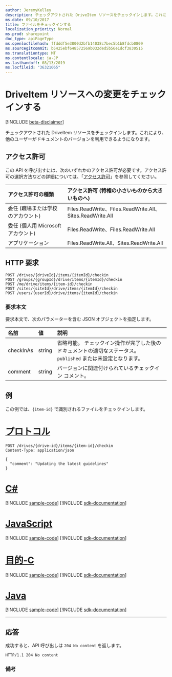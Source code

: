 ```yaml
---
author: JeremyKelley
description: チェックアウトされた DriveItem リソースをチェックインします。これにより、他のユーザーがドキュメントのバージョンを利用できるようになります。
ms.date: 09/10/2017
title: ファイルをチェックインする
localization_priority: Normal
ms.prod: sharepoint
doc_type: apiPageType
ms.openlocfilehash: ffdddf5e3800d2bfb14038c7bec5b1b8fdcb0809
ms.sourcegitcommit: b5425ebf648572569b032ded5b56e1dcf3830515
ms.translationtype: MT
ms.contentlocale: ja-JP
ms.lasthandoff: 08/13/2019
ms.locfileid: "36321065"
---
```

# <a name="check-in-changes-to-a-driveitem-resource"></a>DriveItem リソースへの変更をチェックインする

[!INCLUDE [beta-disclaimer](../../includes/beta-disclaimer.md)]

チェックアウトされた DriveItem リソースをチェックインします。これにより、他のユーザーがドキュメントのバージョンを利用できるようになります。

## <a name="permissions"></a>アクセス許可

この API を呼び出すには、次のいずれかのアクセス許可が必要です。アクセス許可の選択方法などの詳細については、「[アクセス許可](/graph/permissions-reference)」を参照してください。

|アクセス許可の種類      | アクセス許可 (特権の小さいものから大きいものへ)              |
|:--------------------|:---------------------------------------------------------|
|委任 (職場または学校のアカウント) | Files.ReadWrite、Files.ReadWrite.All、Sites.ReadWrite.All    |
|委任 (個人用 Microsoft アカウント) | Files.ReadWrite、Files.ReadWrite.All    |
|アプリケーション | Files.ReadWrite.All、Sites.ReadWrite.All |

## <a name="http-request"></a>HTTP 要求

<!-- { "blockType": "ignored" } -->

```http
POST /drives/{driveId}/items/{itemId}/checkin
POST /groups/{groupId}/drive/items/{itemId}/checkin
POST /me/drive/items/{item-id}/checkin
POST /sites/{siteId}/drive/items/{itemId}/checkin
POST /users/{userId}/drive/items/{itemId}/checkin
```

### <a name="request-body"></a>要求本文

要求本文で、次のパラメーターを含む JSON オブジェクトを指定します。


|   名前    | 値  |                                                説明                                                |
| :-------- | :----- | :-------------------------------------------------------------------------------------------------------- |
| checkInAs | string | 省略可能。 チェックイン操作が完了した後のドキュメントの適切なステータス。 `published` または未設定となります。 |
| comment   | string | バージョンに関連付けられているチェックイン コメント。                                                   |

## <a name="example"></a>例

この例では、`{item-id}` で識別されるファイルをチェックインします。


# <a name="httptabhttp"></a>[プロトコル](#tab/http)
<!-- { "blockType": "request", "name": "checkin-item", "scopes": "files.readwrite", "target": "action" } -->

```http
POST /drives/{drive-id}/items/{item-id}/checkin
Content-Type: application/json

{
  "comment": "Updating the latest guidelines"
}
```
# <a name="ctabcsharp"></a>[C#](#tab/csharp)
[!INCLUDE [sample-code](../includes/snippets/csharp/checkin-item-csharp-snippets.md)]
[!INCLUDE [sdk-documentation](../includes/snippets/snippets-sdk-documentation-link.md)]

# <a name="javascripttabjavascript"></a>[JavaScript](#tab/javascript)
[!INCLUDE [sample-code](../includes/snippets/javascript/checkin-item-javascript-snippets.md)]
[!INCLUDE [sdk-documentation](../includes/snippets/snippets-sdk-documentation-link.md)]

# <a name="objective-ctabobjc"></a>[目的-C](#tab/objc)
[!INCLUDE [sample-code](../includes/snippets/objc/checkin-item-objc-snippets.md)]
[!INCLUDE [sdk-documentation](../includes/snippets/snippets-sdk-documentation-link.md)]

# <a name="javatabjava"></a>[Java](#tab/java)
[!INCLUDE [sample-code](../includes/snippets/java/checkin-item-java-snippets.md)]
[!INCLUDE [sdk-documentation](../includes/snippets/snippets-sdk-documentation-link.md)]

---


## <a name="response"></a>応答

成功すると、API 呼び出しは `204 No content` を返します。

<!-- { "blockType": "response" } -->

```http
HTTP/1.1 204 No content
```

### <a name="remarks"></a>備考


[item-resource]: ../resources/driveitem.md

<!--
{
  "type": "#page.annotation",
  "description": "Create a copy of an existing item.",
  "keywords": "copy existing item",
  "section": "documentation",
  "tocPath": "Items/Copy",
  "suppressions": [
  ]
}
-->
